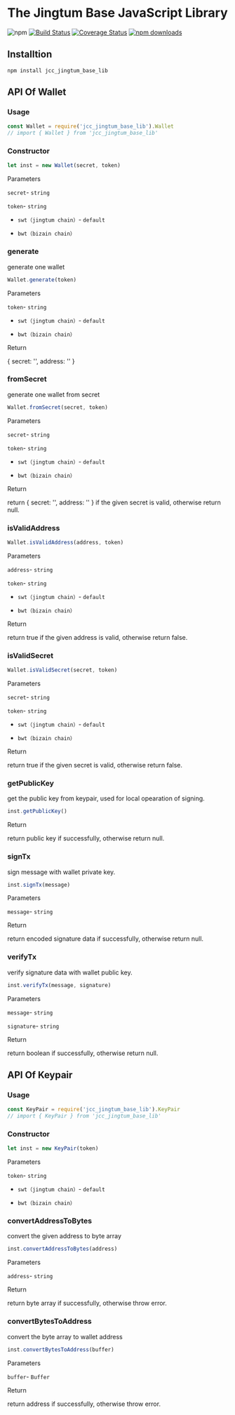 <!-- markdownlint-disable MD024 -->

# The Jingtum Base JavaScript Library

![npm](https://img.shields.io/npm/v/jcc_jingtum_base_lib.svg)
[![Build Status](https://travis-ci.com/JCCDex/jcc_jingtum_base_lib.svg?branch=master)](https://travis-ci.com/JCCDex/jcc_jingtum_base_lib)
[![Coverage Status](https://coveralls.io/repos/github/JCCDex/jcc_jingtum_base_lib/badge.svg?branch=master)](https://coveralls.io/github/JCCDex/jcc_jingtum_base_lib?branch=master)
[![npm downloads](https://img.shields.io/npm/dm/jcc_jingtum_base_lib.svg)](http://npm-stat.com/charts.html?package=jcc_jingtum_base_lib)

## Installtion

```shell
npm install jcc_jingtum_base_lib
```

## API Of Wallet

### Usage

```javascript
const Wallet = require('jcc_jingtum_base_lib').Wallet
// import { Wallet } from 'jcc_jingtum_base_lib'
```

### Constructor

```javascript
let inst = new Wallet(secret, token)
```

Parameters

`secret`- `string`

`token`- `string`

- `swt（jingtum chain）`- `default`

- `bwt（bizain chain）`

### generate

generate one wallet

```javascript
Wallet.generate(token)
```

Parameters

`token`- `string`

- `swt（jingtum chain）`- `default`

- `bwt（bizain chain）`

Return

{ secret: '', address: '' }

### fromSecret

generate one wallet from secret

```javascript
Wallet.fromSecret(secret, token)
```

Parameters

`secret`- `string`

`token`- `string`

- `swt（jingtum chain）`- `default`

- `bwt（bizain chain）`

Return

return { secret: '', address: '' } if the given secret is valid, otherwise return null.

### isValidAddress

```javascript
Wallet.isValidAddress(address, token)
```

Parameters

`address`- `string`

`token`- `string`

- `swt（jingtum chain）`- `default`

- `bwt（bizain chain）`

Return

return true if the given address is valid, otherwise return false.

### isValidSecret

```javascript
Wallet.isValidSecret(secret, token)
```

Parameters

`secret`- `string`

`token`- `string`

- `swt（jingtum chain）`- `default`

- `bwt（bizain chain）`

Return

return true if the given secret is valid, otherwise return false.

### getPublicKey

get the public key from keypair, used for local opearation of signing.

```javascript
inst.getPublicKey()
```

Return

return public key if successfully, otherwise return null.

### signTx

sign message with wallet private key.

```javascript
inst.signTx(message)
```

Parameters

`message`- `string`

Return

return encoded signature data if successfully, otherwise return null.

### verifyTx

verify signature data with wallet public key.

```javascript
inst.verifyTx(message, signature)
```

Parameters

`message`- `string`

`signature`- `string`

Return

return boolean if successfully, otherwise return null.

## API Of Keypair

### Usage

```javascript
const KeyPair = require('jcc_jingtum_base_lib').KeyPair
// import { KeyPair } from 'jcc_jingtum_base_lib'
```

### Constructor

```javascript
let inst = new KeyPair(token)
```

Parameters

`token`- `string`

- `swt（jingtum chain）`- `default`

- `bwt（bizain chain）`

### convertAddressToBytes

convert the given address to byte array

```javascript
inst.convertAddressToBytes(address)
```

Parameters

`address`- `string`

Return

return byte array if successfully, otherwise throw error.

### convertBytesToAddress

convert the byte array to wallet address

```javascript
inst.convertBytesToAddress(buffer)
```

Parameters

`buffer`- `Buffer`

Return

return address if successfully, otherwise throw error.